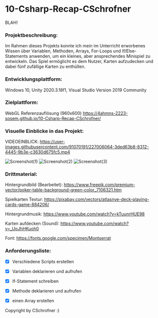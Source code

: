 # 10-Csharp-Recap-CSchrofner
BLAH!


### Projektbeschreibung: 
Im Rahmen dieses Projekts konnte ich mein im Unterricht erworbenes Wissen über Variablen, Methoden, Arrays, For-Loops und If/Else-Statements anwenden, um ein kleines, aber ansprechendes Minispiel zu entwickeln. Das Spiel ermöglicht es dem Nutzer, Karten aufzudecken und dabei fünf zufällige Karten zu enthüllen.


### Entwicklungsplattform: 
Windows 10, Unity 2020.3.18f1, Visual Studio Version 2019 Community

### Zielplattform:
WebGL Referenzauflösung (960x600) https://4ahmns-2223-sosem.github.io/10-Csharp-Recap-CSchrofner/


### Visuelle Einblicke in das Projekt: 
VIDEOEINBLICK: 
https://user-images.githubusercontent.com/91070191/227006064-3ded63b8-8312-4445-9b3e-c3630d675fc5.mp4


![Screenshot(1)](https://user-images.githubusercontent.com/91070191/227007128-adbc5c58-6460-4052-8203-a7edb4ef901f.png)
![Screenshot(2)](https://user-images.githubusercontent.com/91070191/227007136-6985f611-afc4-4aea-ac40-9bd7d3f5b8e1.png)
![Screenshot(3)](https://user-images.githubusercontent.com/91070191/227007141-f50d4c92-c02c-412b-b499-2c9c98bef217.png)


### Drittmaterial: 

Hintergrundbild (Bearbeitet): https://www.freepik.com/premium-vector/poker-table-background-green-color_7106321.htm

Spielkarten Textur: https://pixabay.com/vectors/atlasnye-deck-playing-cards-game-884206/

Hintergrundmusik: https://www.youtube.com/watch?v=kTuunrHUE98

Karten aufdecken (Sound): https://www.youtube.com/watch?v=_UoJhHKuoh0

Font: https://fonts.google.com/specimen/Montserrat

### Anforderungsliste:  
- [x] Verschiedene Scripts erstellen
- [x] Variablen deklarieren und aufrufen
- [x] If-Statement schreiben
- [x] Methode deklarieren und aufrufen
- [x] einen Array erstellen


Copyright by CSchrofner :)
